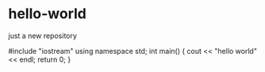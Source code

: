 # hello-world
just a new repository

#include "iostream"
using namespace std;
int main()
{
  cout << "hello world" << endl;
  return 0;
}
